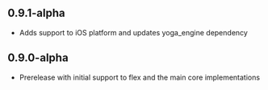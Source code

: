 ## 0.9.1-alpha

* Adds support to iOS platform and updates yoga_engine dependency

## 0.9.0-alpha

* Prerelease with initial support to flex and the main core implementations
